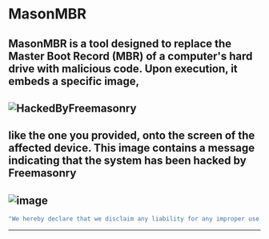 # MasonMBR
MasonMBR is a tool designed to replace the Master Boot Record (MBR) of a computer's hard drive with malicious code. Upon execution, it embeds a specific image,
---
![HackedByFreemasonry](https://github.com/876N/MasonExln9.exe/assets/95870255/5d2b04bc-3f57-45b4-91f9-f829835ec1ea)
---
like the one you provided, onto the screen of the affected device. This image contains a message indicating that the system has been hacked by Freemasonry
---
![image](https://github.com/MasonGroup/MasonMBR/assets/95870255/37b15556-24c8-4695-9f48-49098ea0e3a3)
---
```sh
"We hereby declare that we disclaim any liability for any improper use of the software. Thank you for your understanding."
```
--------------------------------------------------------------------------------------------------------------------------
